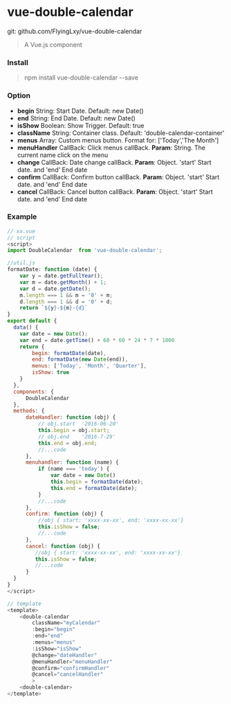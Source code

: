 # vue-double-calendar
git: github.com/FlyingLxy/vue-double-calendar
> A Vue.js component

### Install
> npm install vue-double-calendar --save

### Option
- **begin** String: Start Date. Default: new Date()
- **end** String: End Date. Default: new Date()
- **isShow** Boolean: Show Trigger. Default: true
- **className** String: Container class. Default: 'double-calendar-container'
- **menus** Array: Custom menus button. Format for: ['Today','The Month']
- **menuHandler** CallBack: Click menus callBack. **Param**: String. The current name click on the menu
- **change** CallBack: Date change callBack. **Param**: Object. 'start' Start date.  and 'end' End date
- **confirm** CallBack:  Confirm button callBack. **Param**: Object. 'start' Start date.  and 'end' End date
- **cancel** CallBack: Cancel button callBack. **Param**: Object. 'start' Start date.  and 'end' End date


### Example
```javascript
// xx.vue
// script
<script>
import DoubleCalendar  from 'vue-double-calendar';

//util.js
formatDate: function (date) {
    var y = date.getFullYear();
    var m = date.getMonth() + 1;
    var d = date.getDate();
    m.length === 1 && m = '0' + m;
    d.length === 1 && d = '0' + d;
    return `${y}-${m}-{d}`
}
export default {
  data() {
    var date = new Date();
    var end = date.getTime() + 60 * 60 * 24 * 7 * 1000
    return {
        begin: formatDate(date),
        end: formatDate(new Date(end)),
        menus: ['Today', 'Month', 'Quarter'],
        isShow: true
    }
  },
  components: {
      DoubleCalendar
  },
  methods: {
      dateHandler: function (obj) {
          // obj.start  '2016-06-20'
          this.begin = obj.start;
          // obj.end	'2016-7-29'
          this.end = obj.end;
          //...code
      },
      menuhandler: function (name) {
          if (name === 'today') {
              var date = new Date()
              this.begin = formatDate(date);
              this.end = formatDate(date);
          }
          //...code
      },
      confirm: function (obj) {
          //obj { start: 'xxxx-xx-xx', end: 'xxxx-xx-xx'}
          this.isShow = false;
          //...code
      },
      cancel: function (obj) {
         //obj { start: 'xxxx-xx-xx', end: 'xxxx-xx-xx'}
         this.isShow = false;
         //...code
      }
  }
}
</script>

// template
<template>
    <double-calendar
    	className="myCalendar"
        :begin="begin"
        :end="end"
        :menus="menus"
        :isShow="isShow"
        @change="dateHandler"
        @menuHandler="menuHandler"
        @confirm="confirmHandler"
        @cancel="cancelHandler"
        >
    <double-calendar>
</template>
```
